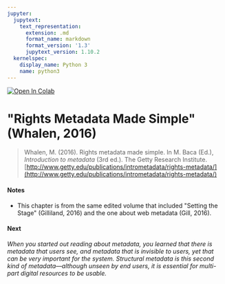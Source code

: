 ```yaml
---
jupyter:
  jupytext:
    text_representation:
      extension: .md
      format_name: markdown
      format_version: '1.3'
      jupytext_version: 1.10.2
  kernelspec:
    display_name: Python 3
    name: python3
---
```


<!-- #region id="view-in-github" colab_type="text" -->
<a href="https://colab.research.google.com/github/e3la/Organizing-Information-in-Information-Agencies/blob/master/mod7_k.ipynb" target="_parent"><img src="https://colab.research.google.com/assets/colab-badge.svg" alt="Open In Colab"/></a>
<!-- #endregion -->

<!-- #region id="ULdSxOVOi58a" -->
"Rights Metadata Made Simple" (Whalen, 2016)
============================================

> Whalen, M. (2016). Rights metadata made simple. In M. Baca (Ed.), _Introduction to metadata_ (3rd ed.). The Getty Research Institute. [http://www.getty.edu/publications/intrometadata/rights-metadata/](http://www.getty.edu/publications/intrometadata/rights-metadata/)

#### Notes

*   This chapter is from the same edited volume that included "Setting the Stage" (Gilliland, 2016) and the one about web metadata (Gill, 2016).

#### **Next**

_When you started out reading about metadata, you learned that there is metadata that users see, and metadata that is invisible to users, yet that can be very important for the system. Structural metadata is this second kind of metadata—although unseen by end users, it is essential for multi-part digital resources to be usable._
<!-- #endregion -->
